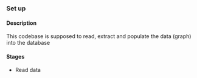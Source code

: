 ### Set up

#### Description
This codebase is supposed to read, extract and populate the data (graph) into the database

#### Stages
- Read data 





